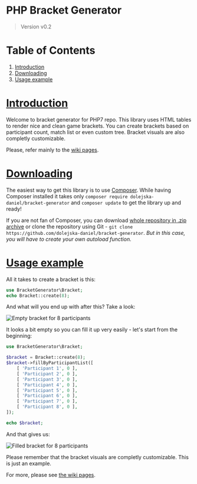 # PHP Bracket Generator

> Version v0.2

# Table of Contents

1. [Introduction](#introduction)
2. [Downloading](#downloading)
3. [Usage example](#usage-example)

# [Introduction](https://github.com/dolejska-daniel/bracket-generator/wiki/Home#introduction)

Welcome to bracket generator for PHP7 repo. This library uses HTML tables to render nice and
clean game brackets. You can create brackets based on participant count, match list or even
custom tree. Bracket visuals are also completly customizable.

Please, refer mainly to the [wiki pages](https://github.com/dolejska-daniel/bracket-generator/wiki).

# [Downloading](https://github.com/dolejska-daniel/bracket-generator/wiki/Home#downloading)

The easiest way to get this library is to use [Composer](https://getcomposer.org/). While
having Composer installed it takes only `composer require dolejska-daniel/bracket-generator`
and `composer update` to get the library up and ready!

If you are not fan of Composer, you can download [whole repository in .zip archive](https://github.com/dolejska-daniel/bracket-generator/archive/master.zip)
or clone the repository using Git - `git clone https://github.com/dolejska-daniel/bracket-generator`.
_But in this case, you will have to create your own autoload function._

# [Usage example](https://github.com/dolejska-daniel/bracket-generator/wiki/Usage-example)

All it takes to create a bracket is this:

```php
use BracketGenerator\Bracket;
echo Bracket::create(8);
```

And what will you end up with after this? Take a look:

![Empty bracket for 8 participants](https://image.prntscr.com/image/V95bQ0atR8GGymk_s4_fng.png)

It looks a bit empty so you can fill it up very easily - let's start from the beginning:

```php
use BracketGenerator\Bracket;

$bracket = Bracket::create(8);
$bracket->fillByParticipantList([
	[ 'Participant 1', 0 ],
	[ 'Participant 2', 0 ],
	[ 'Participant 3', 0 ],
	[ 'Participant 4', 0 ],
	[ 'Participant 5', 0 ],
	[ 'Participant 6', 0 ],
	[ 'Participant 7', 0 ],
	[ 'Participant 8', 0 ],
]);

echo $bracket;
```

And that gives us:

![Filled bracket for 8 participants](https://image.prntscr.com/image/qzV6ch6sRJGeWKVjPJuvLw.png)

Please remember that the bracket visuals are completly customizable. This is just an example.

For more, please see [the wiki pages](https://github.com/dolejska-daniel/bracket-generator/wiki/Usage-example).